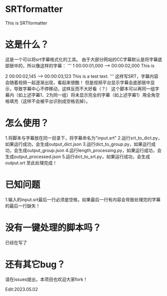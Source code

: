 # SRTformatter
This is SRTformatter
# 这是什么？
这是一个可以将srt字幕格式化的工具。
由于大部分网站的CC字幕默认是将字幕底部居中的，所以像这样的字幕：
'''
1
00:00:01,000 --> 00:00:02,000
This is

2
00:00:02,145 --> 00:00:03,123
This is a test text.
'''
这样写SRT，字幕内容会随着视频一起逐渐出现，看起来很酷！
但是视频平台显示字幕会底部居中显示，导致字幕中心不停移动，这样反而不大好看（？）
这个脚本可以再同一组字幕内（如上述字幕1、2为同一组）将未显示完全的字幕（如上述字幕1）用全角空格填充（这样不会被平台识别成空格去掉）。

# 怎么使用？
1.将脚本与字幕放在同一目录下，将字幕命名为"input.srt"
2.运行srt_to_dict.py，如果运行成功，会生成output_dict.json
3.运行dict_to_group.py，如果运行成功，会生成output_group.json
4.运行length_processing.py，如果运行成功，会生成output_processed.json
5.运行dict_to_srt.py，如果运行成功，会生成output.srt
至此处理完成！

# 已知问题
1.输入的input.srt最后一行必须是空格，如果最后一行有内容会导致处理完的字幕的最后一行缺失！

# 没有一键处理的脚本吗？
已经在写了

# 还有其它bug？
请在issues提出，本项目也欢迎大家fork！

Edit:2023.05.02
